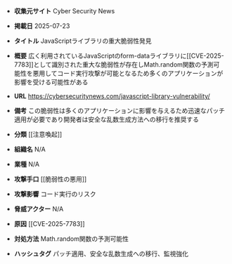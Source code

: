 - **収集元サイト**
Cyber Security News

- **掲載日**
2025-07-23

- **タイトル**
JavaScriptライブラリの重大脆弱性発見

- **概要**
広く利用されているJavaScriptのform-dataライブラリに[[CVE-2025-7783]]として識別された重大な脆弱性が存在しMath.random関数の予測可能性を悪用してコード実行攻撃が可能となるため多くのアプリケーションが影響を受ける可能性がある

- **URL**
https://cybersecuritynews.com/javascript-library-vulnerability/

- **備考**
この脆弱性は多くのアプリケーションに影響を与えるため迅速なパッチ適用が必要であり開発者は安全な乱数生成方法への移行を推奨する

- **分類**
[[注意喚起]]

- **組織名**
N/A

- **業種**
N/A

- **攻撃手口**
[[脆弱性の悪用]]

- **攻撃影響**
コード実行のリスク

- **脅威アクター**
N/A

- **原因**
[[CVE-2025-7783]]

- **対処方法**
Math.random関数の予測可能性

- **ハッシュタグ**
パッチ適用、安全な乱数生成への移行、監視強化
